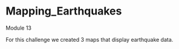 # Mapping_Earthquakes
Module 13

For this challenge we created 3 maps that display earthquake data. 
